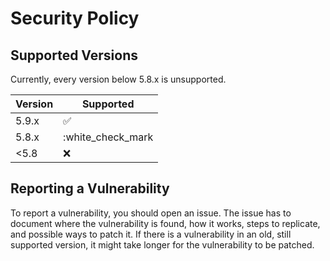 # Security Policy

## Supported Versions

Currently, every version below 5.8.x is unsupported.


| Version | Supported          |
| ------- | ------------------ |
| 5.9.x   | :white_check_mark: |
| 5.8.x   | :white_check_mark  |
| <5.8    | :x:                |

## Reporting a Vulnerability

To report a vulnerability, you should open an issue.
The issue has to document where the vulnerability is found, how it works, steps to replicate, and possible ways to patch it.
If there is a vulnerability in an old, still supported version, it might take longer for the vulnerability to be patched.

